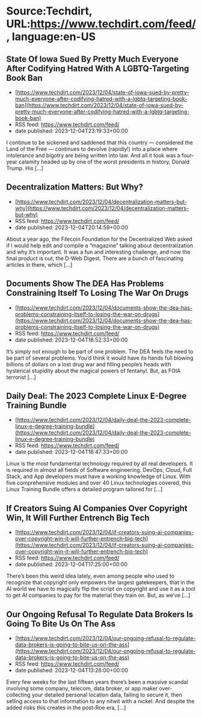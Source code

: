 # Source:Techdirt, URL:https://www.techdirt.com/feed/, language:en-US

## State Of Iowa Sued By Pretty Much Everyone After Codifying Hatred With A LGBTQ-Targeting Book Ban
 - [https://www.techdirt.com/2023/12/04/state-of-iowa-sued-by-pretty-much-everyone-after-codifying-hatred-with-a-lgbtq-targeting-book-ban](https://www.techdirt.com/2023/12/04/state-of-iowa-sued-by-pretty-much-everyone-after-codifying-hatred-with-a-lgbtq-targeting-book-ban)
 - RSS feed: https://www.techdirt.com/feed/
 - date published: 2023-12-04T23:19:33+00:00

I continue to be sickened and saddened that this country &#8212; considered the Land of the Free &#8212; continues to devolve (rapidly!) into a place where intolerance and bigotry are being written into law. And all it took was a four-year calamity headed up by one of the worst presidents in history, Donald Trump. His [&#8230;]

## Decentralization Matters: But Why?
 - [https://www.techdirt.com/2023/12/04/decentralization-matters-but-why](https://www.techdirt.com/2023/12/04/decentralization-matters-but-why)
 - RSS feed: https://www.techdirt.com/feed/
 - date published: 2023-12-04T20:14:59+00:00

About a year ago, the Filecoin Foundation for the Decentralized Web asked if I would help edit and compile a “magazine” talking about decentralization and why it’s important. It was a fun and interesting challenge, and now the final product is out, the D-Web Digest. There are a bunch of fascinating articles in there, which [&#8230;]

## Documents Show The DEA Has Problems Constraining Itself To Losing The War On Drugs
 - [https://www.techdirt.com/2023/12/04/documents-show-the-dea-has-problems-constraining-itself-to-losing-the-war-on-drugs](https://www.techdirt.com/2023/12/04/documents-show-the-dea-has-problems-constraining-itself-to-losing-the-war-on-drugs)
 - RSS feed: https://www.techdirt.com/feed/
 - date published: 2023-12-04T18:52:33+00:00

It&#8217;s simply not enough to be part of one problem. The DEA feels the need to be part of several problems. You&#8217;d think it would have its hands full blowing billions of dollars on a lost drug war and filling people&#8217;s heads with hysterical stupidity about the magical powers of fentanyl. But, as FOIA terrorist [&#8230;]

## Daily Deal: The 2023 Complete Linux E-Degree Training Bundle
 - [https://www.techdirt.com/2023/12/04/daily-deal-the-2023-complete-linux-e-degree-training-bundle](https://www.techdirt.com/2023/12/04/daily-deal-the-2023-complete-linux-e-degree-training-bundle)
 - RSS feed: https://www.techdirt.com/feed/
 - date published: 2023-12-04T18:47:33+00:00

Linux is the most fundamental technology required by all real developers. It is required in almost all fields of Software engineering. DevOps, Cloud, Full Stack, and App developers must have a working knowledge of Linux. With five comprehensive modules and over 40 Linux technologies covered, this Linux Training Bundle offers a detailed program tailored for [&#8230;]

## If Creators Suing AI Companies Over Copyright Win, It Will Further Entrench Big Tech
 - [https://www.techdirt.com/2023/12/04/if-creators-suing-ai-companies-over-copyright-win-it-will-further-entrench-big-tech](https://www.techdirt.com/2023/12/04/if-creators-suing-ai-companies-over-copyright-win-it-will-further-entrench-big-tech)
 - RSS feed: https://www.techdirt.com/feed/
 - date published: 2023-12-04T17:25:00+00:00

There’s been this weird idea lately, even among people who used to recognize that copyright only empowers the largest gatekeepers, that in the AI world we have to magically flip the script on copyright and use it as a tool to get AI companies to pay for the material they train on. But, as we’ve [&#8230;]

## Our Ongoing Refusal To Regulate Data Brokers Is Going To Bite Us On The Ass
 - [https://www.techdirt.com/2023/12/04/our-ongoing-refusal-to-regulate-data-brokers-is-going-to-bite-us-on-the-ass](https://www.techdirt.com/2023/12/04/our-ongoing-refusal-to-regulate-data-brokers-is-going-to-bite-us-on-the-ass)
 - RSS feed: https://www.techdirt.com/feed/
 - date published: 2023-12-04T13:26:00+00:00

Every few weeks for the last fifteen years there&#8217;s been a massive scandal involving some company, telecom, data broker, or app maker over-collecting your detailed personal location data, failing to secure it, then selling access to that information to any nitwit with a nickel. And despite the added risks this creates in the post-Roe era, [&#8230;]

